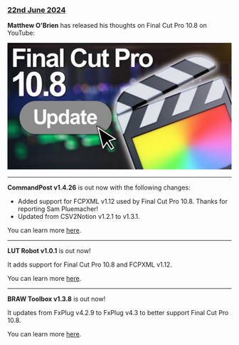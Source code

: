 ### [22nd June 2024](/news/20240622)

**Matthew O'Brien** has released his thoughts on Final Cut Pro 10.8 on YouTube:

[![](/static/youtube-matthew-obrien-fcp10-8.jpeg)](https://www.youtube.com/watch?v=kRIRlBQR3S0)

---

**CommandPost v1.4.26** is out now with the following changes:

- Added support for FCPXML v1.12 used by Final Cut Pro 10.8. Thanks for reporting Sam Pluemacher!
- Updated from CSV2Notion v1.2.1 to v1.3.1.

You can learn more [here](https://commandpost.io).

---

**LUT Robot v1.0.1** is out now!

It adds support for Final Cut Pro 10.8 and FCPXML v1.12.

You can learn more [here](https://lutrobot.pro).

---

**BRAW Toolbox v1.3.8** is out now!

It updates from FxPlug v4.2.9 to FxPlug v4.3 to better support Final Cut Pro 10.8.

You can learn more [here](https://brawtoolbox.io).